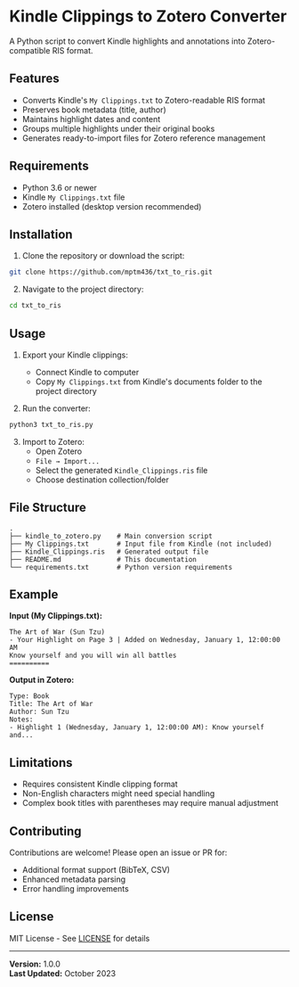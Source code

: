 # Kindle Clippings to Zotero Converter

A Python script to convert Kindle highlights and annotations into Zotero-compatible RIS format.

## Features

- Converts Kindle's `My Clippings.txt` to Zotero-readable RIS format
- Preserves book metadata (title, author)
- Maintains highlight dates and content
- Groups multiple highlights under their original books
- Generates ready-to-import files for Zotero reference management

## Requirements

- Python 3.6 or newer
- Kindle `My Clippings.txt` file
- Zotero installed (desktop version recommended)

## Installation

1. Clone the repository or download the script:

```bash
git clone https://github.com/mptm436/txt_to_ris.git
```

2. Navigate to the project directory:

```bash
cd txt_to_ris
```

## Usage

1. Export your Kindle clippings:

   - Connect Kindle to computer
   - Copy `My Clippings.txt` from Kindle's documents folder to the project directory

2. Run the converter:

```bash
python3 txt_to_ris.py
```

3. Import to Zotero:
   - Open Zotero
   - `File → Import...`
   - Select the generated `Kindle_Clippings.ris` file
   - Choose destination collection/folder

## File Structure

```
.
├── kindle_to_zotero.py    # Main conversion script
├── My Clippings.txt       # Input file from Kindle (not included)
├── Kindle_Clippings.ris   # Generated output file
├── README.md              # This documentation
└── requirements.txt       # Python version requirements
```

## Example

**Input (My Clippings.txt):**

```
The Art of War (Sun Tzu)
- Your Highlight on Page 3 | Added on Wednesday, January 1, 12:00:00 AM
Know yourself and you will win all battles
==========
```

**Output in Zotero:**

```
Type: Book
Title: The Art of War
Author: Sun Tzu
Notes:
- Highlight 1 (Wednesday, January 1, 12:00:00 AM): Know yourself and...
```

## Limitations

- Requires consistent Kindle clipping format
- Non-English characters might need special handling
- Complex book titles with parentheses may require manual adjustment

## Contributing

Contributions are welcome! Please open an issue or PR for:

- Additional format support (BibTeX, CSV)
- Enhanced metadata parsing
- Error handling improvements

## License

MIT License - See [LICENSE](LICENSE) for details

---

**Version:** 1.0.0  
**Last Updated:** October 2023
